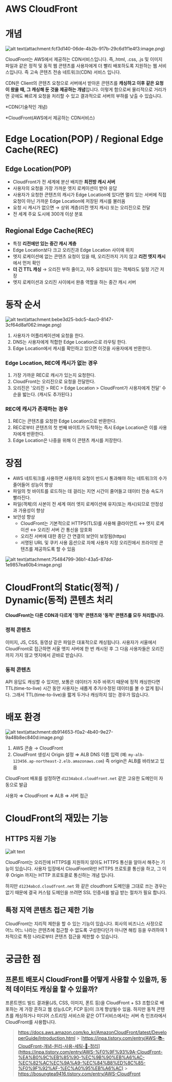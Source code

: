 # AWS CloudFront 

# 개념

![alt text](cloudfront01.png)(attachment:fcf3d140-06de-4b2b-917b-29c6d1f1e4f3:image.png)

CloudFront는 AWS에서 제공하는 CDN서비스입니다. 즉,.html, .css, .js 및 이미지 파일과 같은 정적 및 동적 웹 콘텐츠를 사용자에게 더 빨리 배포하도록 지원하는 웹 서비스입니다. 즉 고속 콘텐츠 전송 네트워크(CDN) 서비스 입니다.

CDN은 Client의 콘텐츠 요청으로 서버에서 받아온 콘텐츠를 **캐싱하고 이후 같은 요청이 왔을 때, 그 캐싱해 둔 것을 제공하는 개념**입니다. 이렇게 함으로써 물리적으로 거리가 먼 곳에도 빠르게 요청을 처리할 수 있고 결과적으로 서버의 부하를 낮출 수 있습니다.

\*CDN(기술적인 개념)

\*CloudFront(AWS에서 제공하는 CDN서비스)

# **Edge Location(POP) / Regional Edge Cache(REC)**

## **Edge Location(POP)**

- CloudFront가 전 세계에 분산 배치한 **최전방 캐시 서버**
- 사용자의 요청을 가장 가까운 엣지 로케이션이 받아 응답
- 사용자가 요청한 콘텐츠의 캐시가 Edge Location에 있다면 멀리 있는 서버에 직접 요청이 아닌 가까운 Edge Location에 저장된 캐시를 불러옴
- 요청 시 캐시가 없으면 → 상위 계층(리전 엣지 캐시) 또는 오리진으로 전달
- 전 세계 주요 도시에 300개 이상 분포

## **Regional Edge Cache(REC)**

- 특정 **리전에만 있는 중간 캐시 계층**
- Edge Location보다 크고 오리진과 Edge Location 사이에 위치
- 엣지 로케이션에 없는 콘텐츠 요청이 있을 때, 오리진까지 가지 않고 **리전 엣지 캐시**에서 먼저 확인
- **더 긴 TTL 캐싱** → 오리진 부하 줄이고, 자주 요청되지 않는 객체라도 일정 기간 저장
- 엣지 로케이션과 오리진 사이에서 완충 역할을 하는 중간 캐시 서버

# 동작 순서

![alt text](cloudfront02.png)(attachment:bebe3d25-bdc5-4ac0-8147-3cf64d8af062:image.png)

1. 사용자가 어플리케이션에 요청을 한다.
2. DNS는 사용자에게 적합한 Edge Location으로 라우팅 한다.
3. Edge Location에서 캐시를 확인하고 있으면 이것을 사용자에게 반환한다.

### Edge Location, REC에 캐시가 없는 경우

1. 가장 가까운 REC로 캐시가 있는지 요청한다.
2. CloudFront는 오리진으로 요청을 전달한다.
3. 오리진은 '오리진 > REC > Edge Location > CloudFront가 사용자에게 전달' 수순을 밟는다. (캐시도 추가된다.)

### REC에 캐시가 존재하는 경우

1. REC는 콘텐츠를 요청한 Edge Location으로 반환한다.
2. REC로부터 콘텐츠의 첫 번째 바이트가 도착하는 즉시 Edge Location은 이를 사용자에게 반환한다.
3. Edge Location은 나중을 위해 이 콘텐츠 캐시를 저장한다.

# 장점

- AWS 네트워크를 사용하면 사용자의 요청이 반드시 통과해야 하는 네트워크의 수가 줄어들어 성능이 향상
- 파일의 첫 바이트를 로드하는 데 걸리는 지연 시간이 줄어들고 데이터 전송 속도가 빨라진다.
- 파일(객체)의 사본이 전 세계 여러 엣지 로케이션에 유지(또는 캐시)되므로 안정성과 가용성이 향상
- 보안성 향상
  - CloudFront는 기본적으로 HTTPS(TLS)를 사용해 클라이언트 ↔ 엣지 로케이션 ↔ 오리진 서버 간 통신을 암호화
  - 오리진 서버에 대한 종단 간 연결의 보안이 보장됨(https)
  - 서명된 URL 및 쿠키 사용 옵션으로 자체 사용자 지정 오리진에서 프라이빗 콘텐츠를 제공하도록 할 수 있음

![alt text](cloudfront03.jpg)(attachment:75484799-36b1-43a5-87dd-1e9857ea60b4:image.png)

# **CloudFront의 Static(정적) / Dynamic(동적) 콘텐츠 처리**

**CloudFront는 다른 CDN과 다르게 '정적' 콘텐츠와 '동적' 콘텐츠를 모두 처리합니다.**

### 정적 콘텐츠

이미지, JS, CSS, 동영상 같은 파일은 대표적으로 캐싱됩니다. 사용자가 서울에서 CloudFront로 접근하면 서울 엣지 서버에 한 번 캐시된 후 그 다음 사용자들은 오리진까지 가지 않고 엣지에서 곧바로 받습니다.

### 동적 콘텐츠

API 응답도 캐싱할 수 있지만, 보통은 데이터가 자주 바뀌기 때문에 정적 캐싱한다면 TTL(time-to-live) 시간 동안 사용자는 새롭게 추가/수정된 데이터를 볼 수 없게 됩니다. 그래서 TTL(time-to-live)을 짧게 두거나 캐싱하지 않는 경우가 많습니다.

# 배포 환경

![alt text](cloudfront04.png)(attachment:db914653-f0a2-4b40-9e27-9a48b8ec840d:image.png)

1. AWS 콘솔 → CloudFront
2. CloudFront 생성시 Origin 설정 ⇒ ALB DNS 이름 입력 (예: `my-alb-123456.ap-northeast-2.elb.amazonaws.com`)
   즉 origin은 ALB를 바라보고 있음

CloudFront 배포를 설정하면 `d1234abcd.cloudfront.net` 같은 고유한 도메인이 자동으로 발급

사용자 ⇒ CloudFront ⇒ ALB ⇒ 서버 접근

# CloudFront의 재밌는 기능

## **HTTPS 지원 기능**

![alt text](cloudfront05.jpg)

CloudFront는 오리진에 HTTPS를 지원하지 않아도 HTTPS 통신을 알아서 해주는 기능이 있습니다. 사용자 입장에서 CloudFront와만 HTTPS 프로토콜 통신을 하고, 그 이후 Origin 까지는 HTTP 프로토콜로 통신하는 개념 입니다.

하지만 `d1234abcd.cloudfront.net` 와 같은 cloudfront 도메인을 그대로 쓰는 경우는 없기 때문에 결국 커스텀 도메인을 쓰려면 SSL 인증서를 발급 받는 절차가 필요 합니다.

## **특정 지역 콘텐츠 접근 제한 기능**

CloudFront는 지리적 제한을 할 수 있는 기능이 있습니다. 회사의 비즈니스 사정으로 어느 어느 나라는 콘텐츠에 접근할 수 없도록 구성한다던가 아니면 해킹 등을 우려하여 1차적으로 특정 나라로부터 콘텐츠 접근을 제한할 수 있습니다.

# 궁금한 점

## 프론트 배포시 CloudFront를 어떻게 사용할 수 있을까, 동적 데이터도 캐싱을 할 수 있을까?

프론트엔드 빌드 결과물(JS, CSS, 이미지, 폰트 등)을 CloudFront + S3 조합으로 배포하는 게 가장 흔하고 웹 성능(LCP, FCP 등)이 크게 향상될수 있음. 하지만 동적 콘텐츠를 캐싱하거나 미디어 스트리밍 서비스와 같은 OTT서비스에서는 서버 측 인프라에서 CloudFront를 사용합니다.

> https://docs.aws.amazon.com/ko_kr/AmazonCloudFront/latest/DeveloperGuide/Introduction.html > [https://inpa.tistory.com/entry/AWS-📚-CloudFront-개념-원리-사용-세팅-💯-정리](https://inpa.tistory.com/entry/AWS-%F0%9F%93%9A-CloudFront-%EA%B0%9C%EB%85%90-%EC%9B%90%EB%A6%AC-%EC%82%AC%EC%9A%A9-%EC%84%B8%ED%8C%85-%F0%9F%92%AF-%EC%A0%95%EB%A6%AC) > https://bosungtea9416.tistory.com/entry/AWS-CloudFront
